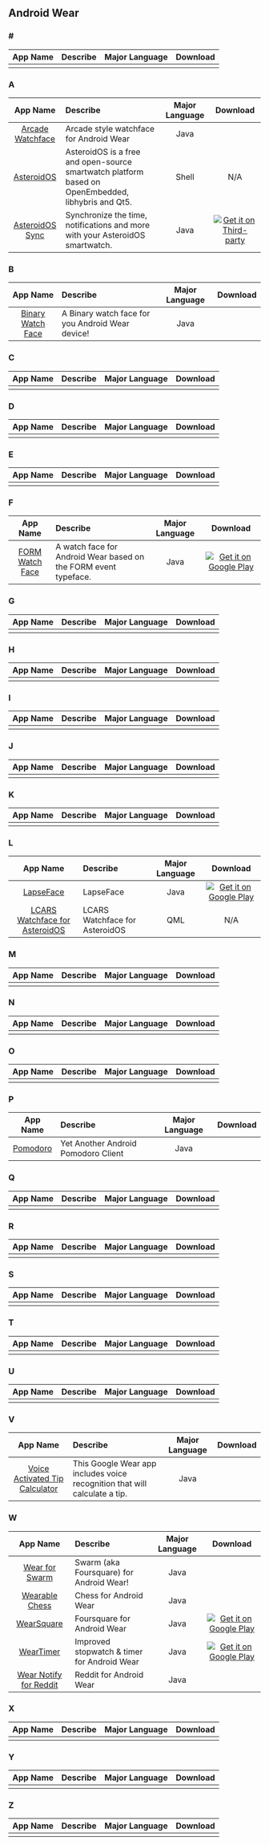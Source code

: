 ## Android Wear  
### \#  
App Name                   | Describe                  | Major Language             | Download 
:------------------------: | :------------------------ | :------------------------: | :------------------------: 
| | |

### A  
App Name                   | Describe                  | Major Language             | Download 
:------------------------: | :------------------------ | :------------------------: | :------------------------: 
[Arcade Watchface](https://github.com/prempalsingh/arcade-watchface) | Arcade style watchface for Android Wear | Java |   
[AsteroidOS](https://github.com/AsteroidOS/asteroid) | AsteroidOS is a free and open-source smartwatch platform based on OpenEmbedded, libhybris and Qt5. | Shell | N/A
[AsteroidOS Sync](https://github.com/AsteroidOS/AsteroidOSSync) | Synchronize the time, notifications and more with your AsteroidOS smartwatch. | Java | [![Get it on Third-party](http://i.imgur.com/ppYJYe5.png)](https://f-droid.org/packages/org.asteroidos.sync/)

### B  
App Name                   | Describe                  | Major Language             | Download 
:------------------------: | :------------------------ | :------------------------: | :------------------------: 
[Binary Watch Face](https://github.com/dwa012/WearBinaryWatchFace) | A Binary watch face for you Android Wear device! | Java |  

### C  
App Name                   | Describe                  | Major Language             | Download 
:------------------------: | :------------------------ | :------------------------: | :------------------------: 
 | | | 

### D  
App Name                   | Describe                  | Major Language             | Download 
:------------------------: | :------------------------ | :------------------------: | :------------------------: 
 | | | 

### E  
App Name                   | Describe                  | Major Language             | Download 
:------------------------: | :------------------------ | :------------------------: | :------------------------: 
 | | | 

### F  
App Name                   | Describe                  | Major Language             | Download 
:------------------------: | :------------------------ | :------------------------: | :------------------------: 
[FORM Watch Face](https://github.com/romannurik/FORMWatchFace) | A watch face for Android Wear based on the FORM event typeface. | Java | [![Get it on Google Play](http://i.imgur.com/7sq06lr.png)](https://play.google.com/store/apps/details?id=net.nurik.roman.formwatchface)   

### G  
App Name                   | Describe                  | Major Language             | Download 
:------------------------: | :------------------------ | :------------------------: | :------------------------: 
 | | | 

### H  
App Name                   | Describe                  | Major Language             | Download 
:------------------------: | :------------------------ | :------------------------: | :------------------------: 
 | | | 

### I  
App Name                   | Describe                  | Major Language             | Download 
:------------------------: | :------------------------ | :------------------------: | :------------------------: 
 | | | 

### J  
App Name                   | Describe                  | Major Language             | Download 
:------------------------: | :------------------------ | :------------------------: | :------------------------: 
 | | | 

### K  
App Name                   | Describe                  | Major Language             | Download 
:------------------------: | :------------------------ | :------------------------: | :------------------------: 
 | | | 

### L  
App Name                   | Describe                  | Major Language             | Download 
:------------------------: | :------------------------ | :------------------------: | :------------------------: 
[LapseFace](https://github.com/OhMyLob/LapseFace) | LapseFace | Java | [![Get it on Google Play](http://i.imgur.com/7sq06lr.png)](https://play.google.com/store/apps/details?id=com.lob.lapseface)   
[LCARS Watchface for AsteroidOS](https://github.com/llelectronics/lcars-v1-watchface-asteroidos) | LCARS Watchface for AsteroidOS | QML | N/A

### M  
App Name                   | Describe                  | Major Language             | Download 
:------------------------: | :------------------------ | :------------------------: | :------------------------: 
 | | | 

### N  
App Name                   | Describe                  | Major Language             | Download 
:------------------------: | :------------------------ | :------------------------: | :------------------------: 
 | | | 

### O  
App Name                   | Describe                  | Major Language             | Download 
:------------------------: | :------------------------ | :------------------------: | :------------------------: 
 | | | 

### P  
App Name                   | Describe                  | Major Language             | Download 
:------------------------: | :------------------------ | :------------------------: | :------------------------: 
 [Pomodoro](https://github.com/vngrs/PomoPomoAndroid)| Yet Another Android Pomodoro Client|Java | 

### Q  
App Name                   | Describe                  | Major Language             | Download 
:------------------------: | :------------------------ | :------------------------: | :------------------------: 
 | | | 

### R  
App Name                   | Describe                  | Major Language             | Download 
:------------------------: | :------------------------ | :------------------------: | :------------------------: 
 | | | 

### S  
App Name                   | Describe                  | Major Language             | Download 
:------------------------: | :------------------------ | :------------------------: | :------------------------: 
 | | | 

### T  
App Name                   | Describe                  | Major Language             | Download 
:------------------------: | :------------------------ | :------------------------: | :------------------------: 
 | | | 

### U  
App Name                   | Describe                  | Major Language             | Download 
:------------------------: | :------------------------ | :------------------------: | :------------------------: 
 | | | 

### V  
App Name                   | Describe                  | Major Language             | Download 
:------------------------: | :------------------------ | :------------------------: | :------------------------: 
[Voice Activated Tip Calculator](https://github.com/mbcrump/FirstGoogleWearableApp) | This Google Wear app includes voice recognition that will calculate a tip. | Java | 

### W  
App Name                   | Describe                  | Major Language             | Download 
:------------------------: | :------------------------ | :------------------------: | :------------------------: 
[Wear for Swarm](https://github.com/sealskej/wear-for-swarm) | Swarm (aka Foursquare) for Android Wear! | Java | 
[Wearable Chess](https://github.com/mitchazj/Wearable-Chess) | Chess for Android Wear | Java |   
[WearSquare](https://github.com/destil/WearSquare) | Foursquare for Android Wear  | Java | [![Get it on Google Play](http://i.imgur.com/7sq06lr.png)](https://play.google.com/store/apps/details?id=cz.destil.wearsquare)   
[WearTimer](https://github.com/brave-warrior/WearTimer) | Improved stopwatch & timer for Android Wear | Java | [![Get it on Google Play](http://i.imgur.com/7sq06lr.png)](https://play.google.com/store/apps/details?id=com.cologne.hackaton.wearstopwatch)
[Wear Notify for Reddit](https://github.com/emmaguy/wear-notify-for-reddit) | Reddit for Android Wear | Java |

### X  
App Name                   | Describe                  | Major Language             | Download 
:------------------------: | :------------------------ | :------------------------: | :------------------------: 
 | | | 

### Y  
App Name                   | Describe                  | Major Language             | Download 
:------------------------: | :------------------------ | :------------------------: | :------------------------: 
 | | | 

### Z  
App Name                   | Describe                  | Major Language             | Download 
:------------------------: | :------------------------ | :------------------------: | :------------------------: 
 | | | 
 
